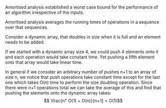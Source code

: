 Amortised analysis established a worst case bound for the performance of an algorithm irrespective of the inputs. 

Amortised analysis averages the running times of operations in a sequence over that sequences.

Consider a dynamic array, that doubles in size when it is full and an element needs to be added.

If we started with a dynamic array size 4, we could push 4 elements onto it and each operation would take constant time. Yet pushing a fifth element onto that array would take linear time. 

In general if we consider an arbitrary number of pushes n+1 to an array of size n, we notice that push operations take constant time except for the last one which takes O(n) time to perform the size doubling operation. Since there were n+1 operations total we can take the average of this and find that pushing the elements onto the dynamic array takes: 
$$ \frac{n* O(1) + O(n)}{n+1} = O(1)$$
